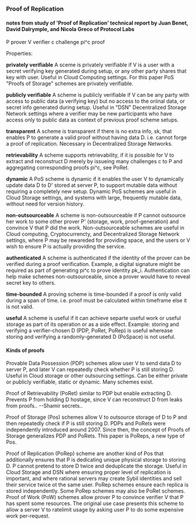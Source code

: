 ### Proof of Replication

#### notes from study of 'Proof of Replication' technical report by Juan Benet, David Dalrymple, and Nicola Greco of Protocol Labs

P prover
V verifier
c challenge
pi^c proof

Properties:

**privately verifiable** A sceme is privately verifiable if V is a user with a secret verifying key generated during setup, or any other party shares that key with user. Useful in Cloud Computing settings.
For this paper PoS "Proofs of Storage" schemes are privately verifiable. 

**publicly verifiable** A scheme is publicly verifiable if V can be any party with access to public data (a verifying key) but no access to the oriinal data, or secret info generated during setup.
Useful in "DSN" Decentralized Storage Network settings where a verifier may be new participants who have access only to public data as context of previous proof scheme setups.

**transparent** A scheme is transparent if there is no extra info, sk, that enables P to generate a valid proof without having data D. i.e. cannot forge a proof of replication.
Necessary in Decentralized Storage Networks.

**retrievability** A scheme supports retrievability, if it is possible for V to extract and reconstruct D merely by issueing many challenges c to P and aggregating corresponding proofs pi^c, see PoRet.

**dynamic** A PoS scheme is dynamic if it enables the user V to dynamically update data D to D' stored at server P, to support mutable data without requiring a completely new setup. Dynamic PoS schemes are useful in Cloud Storage settings, and systems with large, frequently mutable data, without need for version history.

**non-outsourceable** A scheme is non-outsourceable if P cannot outsource her work to some other prover P' (storage, work, proof-generation) and convince V that P did the work. Non-outsourceable schemes are useful in Cloud computing, Cryptocurrencty, and Decentralized Storage Network settings, where P may be rewareded for providing space, and the users or V wish to ensure P is actually providing the service.

**authenticated** A scheme is authenticated if the identity of the prover can be verified during a proof verification. Example, a digital signature might be required as part of generating pi^c to prove identity pk_i.
Authentication can help make schemes non-outsourceable, since a prover would have to reveal secret key to others.

**time-bounded** A proving scheme is time-bounded if a proof is only valid during a span of time. i.e. proof must be calculated within timeframe else it is not valid.

**useful**  A scheme is useful if it can achieve separte useful work or useful storage as part of its operation or as a side effect. Example: storing and verifying a verifier-chosen D (PDP, PoRet, PoRep) is useful wherease storing and verifying a randomly-generated D (PoSpace) is not useful.

#### Kinds of proofs

Provable Data Possession (PDP) schemes allow user V to send data D to server P, and later V can repeatedly check whether P is still storing D.
Useful in Cloud storage or other outsourcing settings.
Can be either private or publicly verifiable, static or dynamic. Many schemes exist.

Proof of Retrievability (PoRet) similar to PDP but enable extracting D. Prevents P from holding D hostage, since V can reconstruct D from leaks from proofs.. --Shamir secrets..

Proof of Storage (Pos) schemes allow V to outsource storage of D to P and then repeatedly check if P is still storing D. PDPs and PoRets were independently introduced around 2007. Since then, the concept of Proofs of Storage generalizes PDP and PoRets. This paper is PoReps, a new type of Pos.

Proof of Replication (PoRep) scheme are another kind of Pos that additionally ensures that P is dedicating unique physical storage to storing D. P cannot pretend to store D twice and deduplicate the storage. Useful in Cloud Storage and DSN where ensuring proper level of replication is important, and where rational servers may create Sybil identities and sell their service twice ot the same user. PoRep schemes ensure each replica is stored independently. Some PoRep schemes may also be PoRet schemes.
Proof of Work (PoW) schemes allow prover P to convince verifier V that P has spent some resources. The original use case presents this scheme to allow a server V to ratelimit usage by asking user P to do some expensive work per-request.
